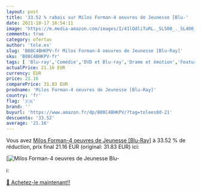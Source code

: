 ```yaml
---
layout: post
title: '33.52 % rabais sur Milos Forman-4 oeuvres de Jeunesse [Blu-'
date: 2021-10-17 16:54:11
image: 'https://m.media-amazon.com/images/I/41lQdliTuRL._SL500_._SL400_.jpg'
comments: true
category: ofertas
author: 'tole.es'
slug: 'B08C4BHKPV-fr Milos Forman-4 oeuvres de Jeunesse [Blu-Ray]'
sku: 'B08C4BHKPV-fr'
tags: [ 'Blu-ray','Comédie','DVD et Blu-ray','Drame et émotion','Featured Categories','Films','Romance', ]
actualPrice: 21.16 EUR
currency: EUR
price: 21.16
comparePrice: 31.83 EUR
prodname: 'Milos Forman-4 oeuvres de Jeunesse [Blu-Ray]'
country: 'fr'
flag: '🇫🇷'
brand: ''
buyurl: 'https://www.amazon.fr/dp/B08C4BHKPV/?tag=tolees0d-21'
descuento: '33.52'
average: '21.16'
---
```


Vous avez [Milos Forman-4 oeuvres de Jeunesse [Blu-Ray]](https://www.amazon.fr/dp/B08C4BHKPV/?tag=tolees0d-21)  à  33.52 % de réduction, prix final  21.16 EUR (original: 31.83 EUR) ici:

[![Milos Forman-4 oeuvres de Jeunesse [Blu-](https://m.media-amazon.com/images/I/41lQdliTuRL._SL500_._SL400_.jpg)](https://www.amazon.fr/dp/B08C4BHKPV/?tag=tolees0d-21)

ℹ️:


[🛒 Achetez-le maintenant!!](https://www.amazon.fr/dp/B08C4BHKPV/?tag=tolees0d-21)
